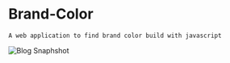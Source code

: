 # Brand-Color
```
A web application to find brand color build with javascript
```
![Blog Snaphshot](https://github.com/ilsma/brand-hexa-color/blob/master/Brand.png)
